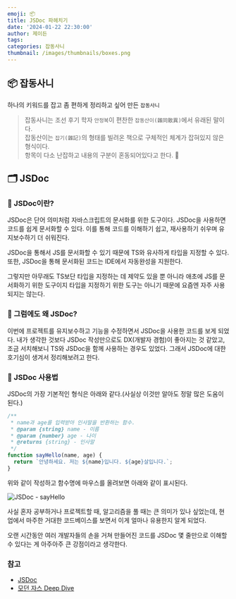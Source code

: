 ```yaml
---
emoji: 📦
title: JSDoc 파헤치기
date: '2024-01-22 22:30:00'
author: 제이든
tags:
categories: 잡동사니
thumbnail: /images/thumbnails/boxes.png
---
```


## 📦 잡동사니

하나의 키워드를 잡고 좀 편하게 정리하고 싶어 만든 `잡동사니`<br/>

> 잡동사니는 조선 후기 학자 `안정복`이 편찬한 `잡동산이(雜同散異)`에서 유래된 말이다.<br/>
> 잡동산이는 `잡기(雜記)`의 형태를 빌려온 책으로 구체적인 체계가 잡혀있지 않은 형식이다.<br/>
> 항목이 다소 난잡하고 내용의 구분이 혼동되어있다고 한다. 🤣

## 🗂️ JSDoc

### 📖 JSDoc이란?

JSDoc은 단어 의미처럼 자바스크립트의 문서화를 위한 도구이다. JSDoc을 사용하면 코드를 쉽게 문서화할 수 있다. 이를 통해 코드를 이해하기 쉽고, 재사용하기 쉬우며 유지보수하기 더 쉬워진다.

JSDoc을 통해서 JS를 문서화할 수 있기 때문에 TS와 유사하게 타입을 지정할 수 있다. 또한, JSDoc을 통해 문서화된 코드는 IDE에서 자동완성을 지원한다.

그렇지만 아무래도 TS보단 타입을 지정하는 데 제약도 있을 뿐 아니라 애초에 JS를 문서화하기 위한 도구이지 타입을 지정하기 위한 도구는 아니기 때문에 요즘엔 자주 사용되지는 않는다.

### 📖 그럼에도 왜 JSDoc?

이번에 프로젝트를 유지보수하고 기능을 수정하면서 JSDoc을 사용한 코드를 보게 되었다. 내가 생각한 것보다 JSDoc 작성만으로도 DX(개발자 경험)이 좋아지는 것 같았고, 조금 서치해보니 TS와 JSDoc을 함께 사용하는 경우도 있었다. 그래서 JSDoc에 대한 호기심이 생겨서 정리해보려고 한다.

### 📖 JSDoc 사용법

JSDoc의 가장 기본적인 형식은 아래와 같다.(사실상 이것만 알아도 정말 많은 도움이 된다.)

```js
/**
 * name과 age를 입력받아 인사말을 반환하는 함수.
 * @param {string} name - 이름
 * @param {number} age - 나이
 * @returns {string} - 인사말
 */
function sayHello(name, age) {
  return `안녕하세요. 저는 ${name}입니다. ${age}살입니다.`;
}
```

위와 같이 작성하고 함수명에 마우스를 올려보면 아래와 같이 표시된다.

![JSDoc - sayHello](/images/posts/oddments/jsdoc/1.png)

사실 혼자 공부하거나 프로젝트할 때, 알고리즘을 풀 때는 큰 의미가 있나 싶었는데, 현업에서 마주한 거대한 코드베이스를 보면서 이게 얼마나 유용한지 알게 되었다.

오랜 시간동안 여러 개발자들의 손을 거쳐 만들어진 코드를 JSDoc 몇 줄만으로 이해할 수 있다는 게 아주아주 큰 강점이라고 생각한다.

<!-- 240122(월) 여기까지 작성 -->
<!-- @type 태그로 타스처럼 쓰는 방법 작성하기 -->
<!-- @typedef 태그 작성하기 -->

### 참고

- [JSDoc](https://jsdoc.app/)
- [모던 자스 Deep Dive](https://poiemaweb.com/jsdoc-type-hint)

```toc

```
